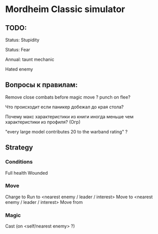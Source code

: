 # Mordheim Classic simulator

## TODO:
Status: Stupidity

Status: Fear

Annual: taunt mechanic

Hated enemy

## Вопросы к правилам:
Remove close combats before magic move ? punch on flee?

Что происходит если паникер добежал до края стола?

Почему макс характеристики из книги иногда меньше чем характеристики из профиля? (Огр)

"every large model contributes 20 to the warband rating" ?

## Strategy
### Conditions
Full health
Wounded

### Move
Charge to <nearest enemy>
Run to <nearest enemy / leader / interest>
Move to <nearest enemy / leader / interest>
Move from <all enemies>
### Magic
Cast <spell> (on <self/nearest enemy> ?)